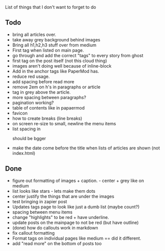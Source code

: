 List of things that I don't want to forget to do

## Todo

- bring all articles over.
- take away grey background behind images
- Bring all h1,h2,h3 stuff over from medium
- First tag when listed on main page.
- go through and add the correct "tags" to every story from ghost
- first tag on the post itself (not this cloud thing)
- images aren't doing well because of inline-block
- Add in the anchor tags like PaperMod has.
- reduce red usage.
- add spacing before read more
- remove 2em on h's in paragraphs or article
- tag in grey above the article.
- more spacing between paragraphs?
- pagination working?
- table of contents like in papaermod
- favicon
- how to create breaks (line breaks)
- on screen re-size to small, newline the menu items
- list spacing in <p> should be bgger
- make the date come before the title when lists of articles are shown (not index.html)

## Done

- figure out formatting of images + caption. - center + grey like on medium
- list looks like stars - lets make them dots
- center justify the things that are under the images
- test bringing in zapier post
- Updates tags page to look like just a dumb list (maybe count?)
- spacing between menu items
- change "highlights" to be red + have underline.
- update posts on the mainpage to not be red (but have outline)
- (done) how do callouts work in markdown
- fix callout formatting
- Format tags on individual pages like medium == did it different.
- add "read more" on the bottom of posts too
